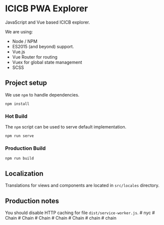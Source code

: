 # ICICB PWA Explorer

JavaScript and Vue based ICICB explorer.

We are using:
* Node / NPM
* ES2015 (and beyond) support.
* Vue.js
* Vue Router for routing
* Vuex for global state management
* SCSS

## Project setup

We use `npm` to handle dependencies.

```shell
npm install
```

### Hot Build

The `npm` script can be used to serve default implementation.

```shell
npm run serve
```

### Production Build

```shell
npm run build
```

## Localization

Translations for views and components are located in `src/locales` directory.

## Production notes

You should disable HTTP caching for file `dist/service-worker.js`.
#   n y c  
 #   C h a i n  
 # Chain
#   C h a i n  
 #   C h a i n  
 #   C h a i n  
 #   c h a i n  
 #   c h a i n  
 